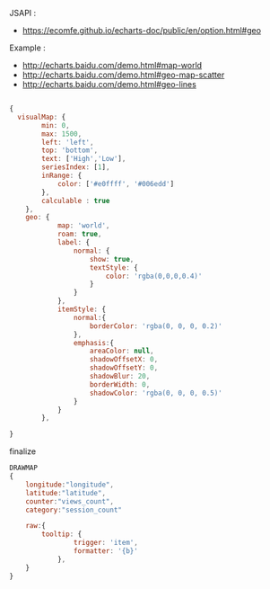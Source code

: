 JSAPI :

* https://ecomfe.github.io/echarts-doc/public/en/option.html#geo



Example :

* http://echarts.baidu.com/demo.html#map-world
* http://echarts.baidu.com/demo.html#geo-map-scatter
* http://echarts.baidu.com/demo.html#geo-lines

```javascript

{
  visualMap: {
        min: 0,
        max: 1500,
        left: 'left',
        top: 'bottom',
        text: ['High','Low'],
        seriesIndex: [1],
        inRange: {
            color: ['#e0ffff', '#006edd']
        },
        calculable : true
    },
    geo: {
            map: 'world',
            roam: true,
            label: {
                normal: {
                    show: true,
                    textStyle: {
                        color: 'rgba(0,0,0,0.4)'
                    }
                }
            },
            itemStyle: {
                normal:{
                    borderColor: 'rgba(0, 0, 0, 0.2)'
                },
                emphasis:{
                    areaColor: null,
                    shadowOffsetX: 0,
                    shadowOffsetY: 0,
                    shadowBlur: 20,
                    borderWidth: 0,
                    shadowColor: 'rgba(0, 0, 0, 0.5)'
                }
            }
        },

}
```



finalize

```javascript
DRAWMAP
{
    longitude:"longitude",
    latitude:"latitude",
    counter:"views_count",
    category:"session_count"

    raw:{
        tooltip: {
                trigger: 'item',
                formatter: '{b}'
            },
    }
}
```